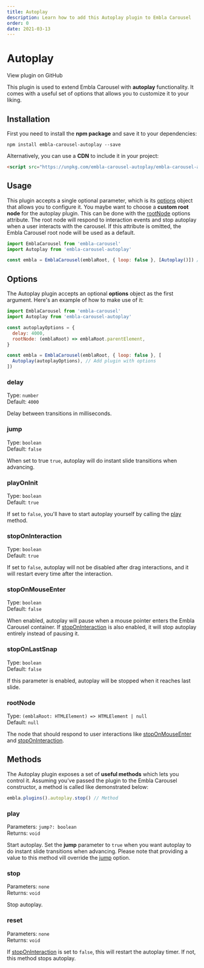 ```yaml
---
title: Autoplay
description: Learn how to add this Autoplay plugin to Embla Carousel
order: 0
date: 2021-03-13
---
```


# Autoplay

<RepositoryLink to="https://github.com/davidjerleke/embla-carousel/tree/master/packages/embla-carousel-autoplay">View plugin on GitHub</RepositoryLink>

This plugin is used to extend Embla Carousel with **autoplay** functionality. It comes with a useful set of options that allows you to customize it to your liking.

## Installation

First you need to install the **npm package** and save it to your dependencies:

```shell
npm install embla-carousel-autoplay --save
```

Alternatively, you can use a **CDN** to include it in your project:

```html
<script src="https://unpkg.com/embla-carousel-autoplay/embla-carousel-autoplay.umd.js"></script>
```

## Usage

This plugin accepts a single optional parameter, which is its [options](/plugins/autoplay/#options) object that allows you to configure it. You maybe want to choose a **custom root node** for the autoplay plugin. This can be done with the [rootNode](/plugins/autoplay/#rootnode) options attribute. The root node will respond to interaction events and stop autoplay when a user interacts with the carousel. If this attribute is omitted, the Embla Carousel root node will be used as a default.

```js
import EmblaCarousel from 'embla-carousel'
import Autoplay from 'embla-carousel-autoplay'

const embla = EmblaCarousel(emblaRoot, { loop: false }, [Autoplay()]) // Add plugin
```

## Options

The Autoplay plugin accepts an optional **options** object as the first argument. Here's an example of how to make use of it:

```js
import EmblaCarousel from 'embla-carousel'
import Autoplay from 'embla-carousel-autoplay'

const autoplayOptions = {
  delay: 4000,
  rootNode: (emblaRoot) => emblaRoot.parentElement,
}

const embla = EmblaCarousel(emblaRoot, { loop: false }, [
  Autoplay(autoplayOptions), // Add plugin with options
])
```

### delay

Type: <BrandPrimaryText>`number`</BrandPrimaryText>  
Default: <BrandSecondaryText>`4000`</BrandSecondaryText>

Delay between transitions in milliseconds.

### jump

Type: <BrandPrimaryText>`boolean`</BrandPrimaryText>  
Default: <BrandSecondaryText>`false`</BrandSecondaryText>

When set to true `true`, autoplay will do instant slide transitions when advancing.

### playOnInit

Type: <BrandPrimaryText>`boolean`</BrandPrimaryText>  
Default: <BrandSecondaryText>`true`</BrandSecondaryText>

If set to `false`, you'll have to start autoplay yourself by calling the [play](/plugins/autoplay/#play) method.

### stopOnInteraction

Type: <BrandPrimaryText>`boolean`</BrandPrimaryText>  
Default: <BrandSecondaryText>`true`</BrandSecondaryText>

If set to `false`, autoplay will not be disabled after drag interactions, and it will restart every time after the interaction.

### stopOnMouseEnter

Type: <BrandPrimaryText>`boolean`</BrandPrimaryText>  
Default: <BrandSecondaryText>`false`</BrandSecondaryText>

When enabled, autoplay will pause when a mouse pointer enters the Embla Carousel container. If [stopOnInteraction](/plugins/autoplay/#stoponinteraction) is also enabled, it will stop autoplay entirely instead of pausing it.

### stopOnLastSnap

Type: <BrandPrimaryText>`boolean`</BrandPrimaryText>  
Default: <BrandSecondaryText>`false`</BrandSecondaryText>

If this parameter is enabled, autoplay will be stopped when it reaches last slide.

### rootNode

Type: <BrandPrimaryText>`(emblaRoot: HTMLElement) => HTMLElement | null`</BrandPrimaryText>  
Default: <BrandSecondaryText>`null`</BrandSecondaryText>

The node that should respond to user interactions like [stopOnMouseEnter](/plugins/autoplay/#stoponmouseenter) and [stopOnInteraction](/plugins/autoplay/#stoponinteraction).

## Methods

The Autoplay plugin exposes a set of **useful methods** which lets you control it. Assuming you've passed the plugin to the Embla Carousel constructor, a method is called like demonstrated below:

```js
embla.plugins().autoplay.stop() // Method
```

### play

Parameters: <BrandPrimaryText>`jump?: boolean`</BrandPrimaryText>  
Returns: <BrandSecondaryText>`void`</BrandSecondaryText>

Start autoplay. Set the **jump** parameter to `true` when you want autoplay to do instant slide transitions when advancing. Please note that providing a value to this method vill override the [jump](/plugins/autoplay/#jump) option.

### stop

Parameters: <BrandPrimaryText>`none`</BrandPrimaryText>  
Returns: <BrandSecondaryText>`void`</BrandSecondaryText>

Stop autoplay.

### reset

Parameters: <BrandPrimaryText>`none`</BrandPrimaryText>  
Returns: <BrandSecondaryText>`void`</BrandSecondaryText>

If [stopOnInteraction](/plugins/autoplay/#stoponinteraction) is set to `false`, this will restart the autoplay timer. If not, this method stops autoplay.
